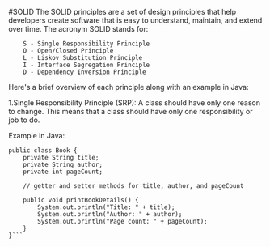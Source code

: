#SOLID
The SOLID principles are a set of design principles that help developers create software that is easy to understand, maintain, and extend over time. The acronym SOLID stands for:

        S - Single Responsibility Principle
        O - Open/Closed Principle
        L - Liskov Substitution Principle
        I - Interface Segregation Principle
        D - Dependency Inversion Principle

Here's a brief overview of each principle along with an example in Java:

1.Single Responsibility Principle (SRP): 
A class should have only one reason to change. This means that a class should have only one responsibility or job to do.

Example in Java:
```
public class Book {
    private String title;
    private String author;
    private int pageCount;
    
    // getter and setter methods for title, author, and pageCount
    
    public void printBookDetails() {
        System.out.println("Title: " + title);
        System.out.println("Author: " + author);
        System.out.println("Page count: " + pageCount);
    }
}```

